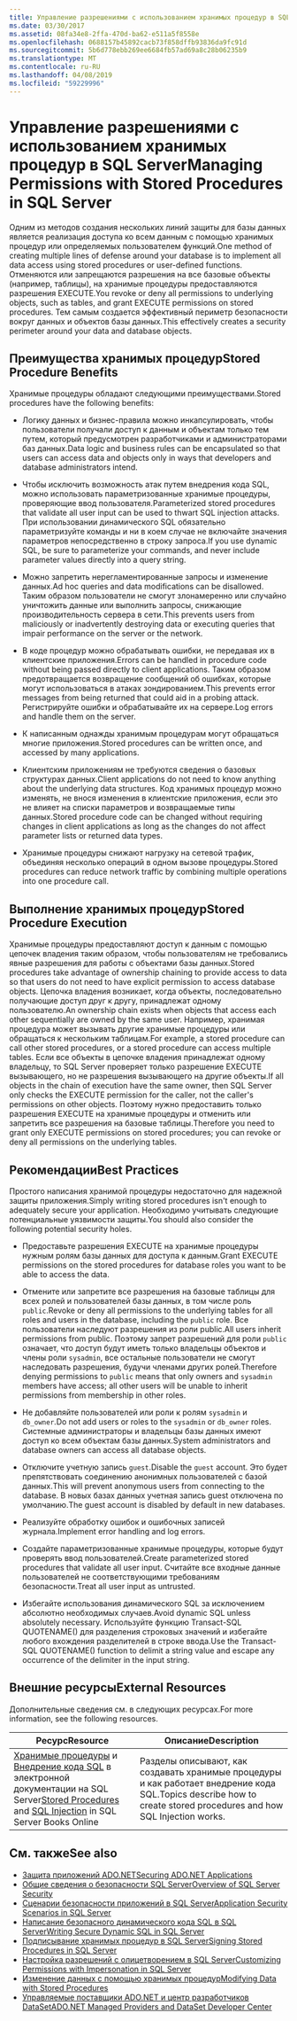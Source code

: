 ```yaml
---
title: Управление разрешениями с использованием хранимых процедур в SQL Server
ms.date: 03/30/2017
ms.assetid: 08fa34e8-2ffa-470d-ba62-e511a5f8558e
ms.openlocfilehash: 0688157b45892cacb73f858dffb93836da9fc91d
ms.sourcegitcommit: 5b6d778ebb269ee6684fb57ad69a8c28b06235b9
ms.translationtype: MT
ms.contentlocale: ru-RU
ms.lasthandoff: 04/08/2019
ms.locfileid: "59229996"
---
```

# <a name="managing-permissions-with-stored-procedures-in-sql-server"></a><span data-ttu-id="b91e7-102">Управление разрешениями с использованием хранимых процедур в SQL Server</span><span class="sxs-lookup"><span data-stu-id="b91e7-102">Managing Permissions with Stored Procedures in SQL Server</span></span>
<span data-ttu-id="b91e7-103">Одним из методов создания нескольких линий защиты для базы данных является реализация доступа ко всем данным с помощью хранимых процедур или определяемых пользователем функций.</span><span class="sxs-lookup"><span data-stu-id="b91e7-103">One method of creating multiple lines of defense around your database is to implement all data access using stored procedures or user-defined functions.</span></span> <span data-ttu-id="b91e7-104">Отменяются или запрещаются разрешения на все базовые объекты (например, таблицы), на хранимые процедуры предоставляются разрешения EXECUTE.</span><span class="sxs-lookup"><span data-stu-id="b91e7-104">You revoke or deny all permissions to underlying objects, such as tables, and grant EXECUTE permissions on stored procedures.</span></span> <span data-ttu-id="b91e7-105">Тем самым создается эффективный периметр безопасности вокруг данных и объектов базы данных.</span><span class="sxs-lookup"><span data-stu-id="b91e7-105">This effectively creates a security perimeter around your data and database objects.</span></span>  
  
## <a name="stored-procedure-benefits"></a><span data-ttu-id="b91e7-106">Преимущества хранимых процедур</span><span class="sxs-lookup"><span data-stu-id="b91e7-106">Stored Procedure Benefits</span></span>  
 <span data-ttu-id="b91e7-107">Хранимые процедуры обладают следующими преимуществами.</span><span class="sxs-lookup"><span data-stu-id="b91e7-107">Stored procedures have the following benefits:</span></span>  
  
-   <span data-ttu-id="b91e7-108">Логику данных и бизнес-правила можно инкапсулировать, чтобы пользователи получали доступ к данным и объектам только тем путем, который предусмотрен разработчиками и администраторами баз данных.</span><span class="sxs-lookup"><span data-stu-id="b91e7-108">Data logic and business rules can be encapsulated so that users can access data and objects only in ways that developers and database administrators intend.</span></span>  
  
-   <span data-ttu-id="b91e7-109">Чтобы исключить возможность атак путем внедрения кода SQL, можно использовать параметризованные хранимые процедуры, проверяющие ввод пользователя.</span><span class="sxs-lookup"><span data-stu-id="b91e7-109">Parameterized stored procedures that validate all user input can be used to thwart SQL injection attacks.</span></span> <span data-ttu-id="b91e7-110">При использовании динамического SQL обязательно параметризуйте команды и ни в коем случае не включайте значения параметров непосредственно в строку запроса.</span><span class="sxs-lookup"><span data-stu-id="b91e7-110">If you use dynamic SQL, be sure to parameterize your commands, and never include parameter values directly into a query string.</span></span>  
  
-   <span data-ttu-id="b91e7-111">Можно запретить нерегламентированные запросы и изменение данных.</span><span class="sxs-lookup"><span data-stu-id="b91e7-111">Ad hoc queries and data modifications can be disallowed.</span></span> <span data-ttu-id="b91e7-112">Таким образом пользователи не смогут злонамеренно или случайно уничтожить данные или выполнить запросы, снижающие производительность сервера в сети.</span><span class="sxs-lookup"><span data-stu-id="b91e7-112">This prevents users from maliciously or inadvertently destroying data or executing queries that impair performance on the server or the network.</span></span>  
  
-   <span data-ttu-id="b91e7-113">В коде процедур можно обрабатывать ошибки, не передавая их в клиентские приложения.</span><span class="sxs-lookup"><span data-stu-id="b91e7-113">Errors can be handled in procedure code without being passed directly to client applications.</span></span> <span data-ttu-id="b91e7-114">Таким образом предотвращается возвращение сообщений об ошибках, которые могут использоваться в атаках зондированием.</span><span class="sxs-lookup"><span data-stu-id="b91e7-114">This prevents error messages from being returned that could aid in a probing attack.</span></span> <span data-ttu-id="b91e7-115">Регистрируйте ошибки и обрабатывайте их на сервере.</span><span class="sxs-lookup"><span data-stu-id="b91e7-115">Log errors and handle them on the server.</span></span>  
  
-   <span data-ttu-id="b91e7-116">К написанным однажды хранимым процедурам могут обращаться многие приложения.</span><span class="sxs-lookup"><span data-stu-id="b91e7-116">Stored procedures can be written once, and accessed by many applications.</span></span>  
  
-   <span data-ttu-id="b91e7-117">Клиентским приложениям не требуются сведения о базовых структурах данных.</span><span class="sxs-lookup"><span data-stu-id="b91e7-117">Client applications do not need to know anything about the underlying data structures.</span></span> <span data-ttu-id="b91e7-118">Код хранимых процедур можно изменять, не внося изменения в клиентские приложения, если это не влияет на списки параметров и возвращаемые типы данных.</span><span class="sxs-lookup"><span data-stu-id="b91e7-118">Stored procedure code can be changed without requiring changes in client applications as long as the changes do not affect parameter lists or returned data types.</span></span>  
  
-   <span data-ttu-id="b91e7-119">Хранимые процедуры снижают нагрузку на сетевой трафик, объединяя несколько операций в одном вызове процедуры.</span><span class="sxs-lookup"><span data-stu-id="b91e7-119">Stored procedures can reduce network traffic by combining multiple operations into one procedure call.</span></span>  
  
## <a name="stored-procedure-execution"></a><span data-ttu-id="b91e7-120">Выполнение хранимых процедур</span><span class="sxs-lookup"><span data-stu-id="b91e7-120">Stored Procedure Execution</span></span>  
 <span data-ttu-id="b91e7-121">Хранимые процедуры предоставляют доступ к данным с помощью цепочек владения таким образом, чтобы пользователям не требовались явные разрешения для работы с объектами базы данных.</span><span class="sxs-lookup"><span data-stu-id="b91e7-121">Stored procedures take advantage of ownership chaining to provide access to data so that users do not need to have explicit permission to access database objects.</span></span> <span data-ttu-id="b91e7-122">Цепочка владения возникает, когда объекты, последовательно получающие доступ друг к другу, принадлежат одному пользователю.</span><span class="sxs-lookup"><span data-stu-id="b91e7-122">An ownership chain exists when objects that access each other sequentially are owned by the same user.</span></span> <span data-ttu-id="b91e7-123">Например, хранимая процедура может вызывать другие хранимые процедуры или обращаться к нескольким таблицам.</span><span class="sxs-lookup"><span data-stu-id="b91e7-123">For example, a stored procedure can call other stored procedures, or a stored procedure can access multiple tables.</span></span> <span data-ttu-id="b91e7-124">Если все объекты в цепочке владения принадлежат одному владельцу, то SQL Server проверяет только разрешение EXECUTE вызывающего, но не разрешения вызывающего на другие объекты.</span><span class="sxs-lookup"><span data-stu-id="b91e7-124">If all objects in the chain of execution have the same owner, then SQL Server only checks the EXECUTE permission for the caller, not the caller's permissions on other objects.</span></span> <span data-ttu-id="b91e7-125">Поэтому нужно предоставить только разрешения EXECUTE на хранимые процедуры и отменить или запретить все разрешения на базовые таблицы.</span><span class="sxs-lookup"><span data-stu-id="b91e7-125">Therefore you need to grant only EXECUTE permissions on stored procedures; you can revoke or deny all permissions on the underlying tables.</span></span>  
  
## <a name="best-practices"></a><span data-ttu-id="b91e7-126">Рекомендации</span><span class="sxs-lookup"><span data-stu-id="b91e7-126">Best Practices</span></span>  
 <span data-ttu-id="b91e7-127">Простого написания хранимой процедуры недостаточно для надежной защиты приложения.</span><span class="sxs-lookup"><span data-stu-id="b91e7-127">Simply writing stored procedures isn't enough to adequately secure your application.</span></span> <span data-ttu-id="b91e7-128">Необходимо учитывать следующие потенциальные уязвимости защиты.</span><span class="sxs-lookup"><span data-stu-id="b91e7-128">You should also consider the following potential security holes.</span></span>  
  
-   <span data-ttu-id="b91e7-129">Предоставьте разрешения EXECUTE на хранимые процедуры нужным ролям базы данных для доступа к данным.</span><span class="sxs-lookup"><span data-stu-id="b91e7-129">Grant EXECUTE permissions on the stored procedures for database roles you want to be able to access the data.</span></span>  
  
-   <span data-ttu-id="b91e7-130">Отмените или запретите все разрешения на базовые таблицы для всех ролей и пользователей базы данных, в том числе роль `public`.</span><span class="sxs-lookup"><span data-stu-id="b91e7-130">Revoke or deny all permissions to the underlying tables for all roles and users in the database, including the `public` role.</span></span> <span data-ttu-id="b91e7-131">Все пользователи наследуют разрешения из роли public.</span><span class="sxs-lookup"><span data-stu-id="b91e7-131">All users inherit permissions from public.</span></span> <span data-ttu-id="b91e7-132">Поэтому запрет разрешений для роли `public` означает, что доступ будут иметь только владельцы объектов и члены роли `sysadmin`, все остальные пользователи не смогут наследовать разрешения, будучи членами других ролей.</span><span class="sxs-lookup"><span data-stu-id="b91e7-132">Therefore denying permissions to `public` means that only owners and `sysadmin` members have access; all other users will be unable to inherit permissions from membership in other roles.</span></span>  
  
-   <span data-ttu-id="b91e7-133">Не добавляйте пользователей или роли к ролям `sysadmin` и `db_owner`.</span><span class="sxs-lookup"><span data-stu-id="b91e7-133">Do not add users or roles to the `sysadmin` or `db_owner` roles.</span></span> <span data-ttu-id="b91e7-134">Системные администраторы и владельцы базы данных имеют доступ ко всем объектам базы данных.</span><span class="sxs-lookup"><span data-stu-id="b91e7-134">System administrators and database owners can access all database objects.</span></span>  
  
-   <span data-ttu-id="b91e7-135">Отключите учетную запись `guest`.</span><span class="sxs-lookup"><span data-stu-id="b91e7-135">Disable the `guest` account.</span></span> <span data-ttu-id="b91e7-136">Это будет препятствовать соединению анонимных пользователей с базой данных.</span><span class="sxs-lookup"><span data-stu-id="b91e7-136">This will prevent anonymous users from connecting to the database.</span></span> <span data-ttu-id="b91e7-137">В новых базах данных учетная запись guest отключена по умолчанию.</span><span class="sxs-lookup"><span data-stu-id="b91e7-137">The guest account is disabled by default in new databases.</span></span>  
  
-   <span data-ttu-id="b91e7-138">Реализуйте обработку ошибок и ошибочных записей журнала.</span><span class="sxs-lookup"><span data-stu-id="b91e7-138">Implement error handling and log errors.</span></span>  
  
-   <span data-ttu-id="b91e7-139">Создайте параметризованные хранимые процедуры, которые будут проверять ввод пользователей.</span><span class="sxs-lookup"><span data-stu-id="b91e7-139">Create parameterized stored procedures that validate all user input.</span></span> <span data-ttu-id="b91e7-140">Считайте все входные данные пользователей не соответствующими требованиям безопасности.</span><span class="sxs-lookup"><span data-stu-id="b91e7-140">Treat all user input as untrusted.</span></span>  
  
-   <span data-ttu-id="b91e7-141">Избегайте использования динамического SQL за исключением абсолютно необходимых случаев.</span><span class="sxs-lookup"><span data-stu-id="b91e7-141">Avoid dynamic SQL unless absolutely necessary.</span></span> <span data-ttu-id="b91e7-142">Используйте функцию Transact-SQL QUOTENAME() для разделения строковых значений и избегайте любого вхождения разделителей в строке ввода.</span><span class="sxs-lookup"><span data-stu-id="b91e7-142">Use the Transact-SQL QUOTENAME() function to delimit a string value and escape any occurrence of the delimiter in the input string.</span></span>  
  
## <a name="external-resources"></a><span data-ttu-id="b91e7-143">Внешние ресурсы</span><span class="sxs-lookup"><span data-stu-id="b91e7-143">External Resources</span></span>  
 <span data-ttu-id="b91e7-144">Дополнительные сведения см. в следующих ресурсах.</span><span class="sxs-lookup"><span data-stu-id="b91e7-144">For more information, see the following resources.</span></span>  
  
|<span data-ttu-id="b91e7-145">Ресурс</span><span class="sxs-lookup"><span data-stu-id="b91e7-145">Resource</span></span>|<span data-ttu-id="b91e7-146">Описание</span><span class="sxs-lookup"><span data-stu-id="b91e7-146">Description</span></span>|  
|--------------|-----------------|  
|<span data-ttu-id="b91e7-147">[Хранимые процедуры](/sql/relational-databases/stored-procedures/stored-procedures-database-engine) и [Внедрение кода SQL](https://go.microsoft.com/fwlink/?LinkId=98234) в электронной документации на SQL Server</span><span class="sxs-lookup"><span data-stu-id="b91e7-147">[Stored Procedures](/sql/relational-databases/stored-procedures/stored-procedures-database-engine) and [SQL Injection](https://go.microsoft.com/fwlink/?LinkId=98234) in SQL Server Books Online</span></span>|<span data-ttu-id="b91e7-148">Разделы описывают, как создавать хранимые процедуры и как работает внедрение кода SQL.</span><span class="sxs-lookup"><span data-stu-id="b91e7-148">Topics describe how to create stored procedures and how SQL Injection works.</span></span>|  
  
## <a name="see-also"></a><span data-ttu-id="b91e7-149">См. также</span><span class="sxs-lookup"><span data-stu-id="b91e7-149">See also</span></span>

- [<span data-ttu-id="b91e7-150">Защита приложений ADO.NET</span><span class="sxs-lookup"><span data-stu-id="b91e7-150">Securing ADO.NET Applications</span></span>](../../../../../docs/framework/data/adonet/securing-ado-net-applications.md)
- [<span data-ttu-id="b91e7-151">Общие сведения о безопасности SQL Server</span><span class="sxs-lookup"><span data-stu-id="b91e7-151">Overview of SQL Server Security</span></span>](../../../../../docs/framework/data/adonet/sql/overview-of-sql-server-security.md)
- [<span data-ttu-id="b91e7-152">Сценарии безопасности приложений в SQL Server</span><span class="sxs-lookup"><span data-stu-id="b91e7-152">Application Security Scenarios in SQL Server</span></span>](../../../../../docs/framework/data/adonet/sql/application-security-scenarios-in-sql-server.md)
- [<span data-ttu-id="b91e7-153">Написание безопасного динамического кода SQL в SQL Server</span><span class="sxs-lookup"><span data-stu-id="b91e7-153">Writing Secure Dynamic SQL in SQL Server</span></span>](../../../../../docs/framework/data/adonet/sql/writing-secure-dynamic-sql-in-sql-server.md)
- [<span data-ttu-id="b91e7-154">Подписывание хранимых процедур в SQL Server</span><span class="sxs-lookup"><span data-stu-id="b91e7-154">Signing Stored Procedures in SQL Server</span></span>](../../../../../docs/framework/data/adonet/sql/signing-stored-procedures-in-sql-server.md)
- [<span data-ttu-id="b91e7-155">Настройка разрешений с олицетворением в SQL Server</span><span class="sxs-lookup"><span data-stu-id="b91e7-155">Customizing Permissions with Impersonation in SQL Server</span></span>](../../../../../docs/framework/data/adonet/sql/customizing-permissions-with-impersonation-in-sql-server.md)
- [<span data-ttu-id="b91e7-156">Изменение данных с помощью хранимых процедур</span><span class="sxs-lookup"><span data-stu-id="b91e7-156">Modifying Data with Stored Procedures</span></span>](../../../../../docs/framework/data/adonet/modifying-data-with-stored-procedures.md)
- [<span data-ttu-id="b91e7-157">Управляемые поставщики ADO.NET и центр разработчиков DataSet</span><span class="sxs-lookup"><span data-stu-id="b91e7-157">ADO.NET Managed Providers and DataSet Developer Center</span></span>](https://go.microsoft.com/fwlink/?LinkId=217917)

